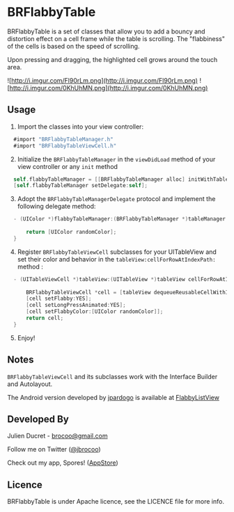 BRFlabbyTable
=============

BRFlabbyTable is a set of classes that allow you to add a bouncy and distortion effect on a cell frame while the table is scrolling. The "flabbiness" of the cells is based on the speed of scrolling.

Upon pressing and dragging, the highlighted cell grows around the touch area.

![http://i.imgur.com/Fl90rLm.png](http://i.imgur.com/Fl90rLm.png)
![http://i.imgur.com/0KhUhMN.png](http://i.imgur.com/0KhUhMN.png)

Usage
-----

1.  Import the classes into your view controller:

  ```objective-c
    #import "BRFlabbyTableManager.h"
    #import "BRFlabbyTableViewCell.h"
  ```

2.  Initialize the `BRFlabbyTableManager` in the `viewDidLoad` method of your view controller or any `init` method

  ```objective-c
    self.flabbyTableManager = [[BRFlabbyTableManager alloc] initWithTableView:self.tableView];
    [self.flabbyTableManager setDelegate:self];
  ```

3.  Adopt the `BRFlabbyTableManagerDelegate` protocol and implement the following delegate method:

  ```objective-c
    - (UIColor *)flabbyTableManager:(BRFlabbyTableManager *)tableManager flabbyColorForIndexPath:(NSIndexPath *)indexPath{
            
        return [UIColor randomColor];
    }

  ```

4.  Register `BRFlabbyTableViewCell` subclasses for your UITableView and set their color and behavior in the `tableView:cellForRowAtIndexPath:` method :

  ```objective-c
    - (UITableViewCell *)tableView:(UITableView *)tableView cellForRowAtIndexPath:(NSIndexPath *)indexPath{
    
        BRFlabbyTableViewCell *cell = [tableView dequeueReusableCellWithIdentifier:@"BRFlabbyTableViewCellIdentifier" forIndexPath:indexPath];
        [cell setFlabby:YES];
        [cell setLongPressAnimated:YES];
        [cell setFlabbyColor:[UIColor randomColor]];
        return cell;
    }
  ```

5.  Enjoy!


Notes
-----
`BRFlabbyTableViewCell` and its subclasses work with the Interface Builder and Autolayout.

The Android version developed by [jpardogo](https://github.com/jpardogo) is available at [FlabbyListView](https://github.com/jpardogo/FlabbyListView)

Developed By
----

Julien Ducret - <brocoo@gmail.com>

Follow me on Twitter ([@jbrocoo](https://twitter.com/jbrocoo))

Check out my app, Spores! ([AppStore](https://itunes.apple.com/us/app/spores/id718495353?l=fr&ls=1&mt=8))


Licence
----

BRFlabbyTable is under Apache licence, see the LICENCE file for more info.

